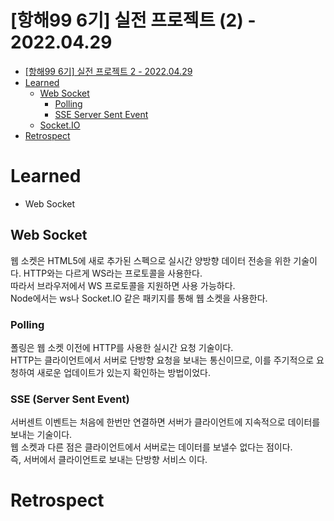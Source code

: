 # [항해99 6기] 실전 프로젝트 (2) - 2022.04.29

<!-- TOC -->

- [[항해99 6기] 실전 프로젝트 2 - 2022.04.29](#%ED%95%AD%ED%95%B499-6%EA%B8%B0-%EC%8B%A4%EC%A0%84-%ED%94%84%EB%A1%9C%EC%A0%9D%ED%8A%B8-2---20220429)
- [Learned](#learned)
  - [Web Socket](#web-socket)
    - [Polling](#polling)
    - [SSE Server Sent Event](#sse-server-sent-event)
  - [Socket.IO](#socketio)
- [Retrospect](#retrospect)

<!-- /TOC -->

# Learned
- Web Socket

## Web Socket
웹 소켓은 HTML5에 새로 추가된 스펙으로 실시간 양방향 데이터 전송을 위한 기술이다. HTTP와는 다르게 WS라는 프로토콜을 사용한다.  
따라서 브라우저에서 WS 프로토콜을 지원하면 사용 가능하다.  
Node에서는 ws나 Socket.IO 같은 패키지를 통해 웹 소켓을 사용한다.

### Polling
폴링은 웹 소켓 이전에 HTTP를 사용한 실시간 요청 기술이다.  
HTTP는 클라이언트에서 서버로 단방향 요청을 보내는 통신이므로,  이를 주기적으로 요청하여 새로운 업데이트가 있는지 확인하는 방법이었다.

### SSE (Server Sent Event)
서버센트 이벤트는 처음에 한번만 연결하면 서버가 클라이언트에 지속적으로 데이터를 보내는 기술이다.  
웹 소켓과 다른 점은 클라이언트에서 서버로는 데이터를 보낼수 없다는 점이다.  
즉, 서버에서 클라이언트로 보내는 단방향 서비스 이다.

# Retrospect
